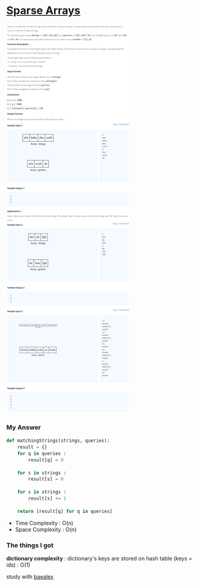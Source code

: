 # [Sparse Arrays](https://www.hackerrank.com/challenges/sparse-arrays/problem?h_r=next-challenge&h_v=zen)

![image](Problem.png)



### My Answer

```python
def matchingStrings(strings, queries):
    result = {}
    for q in queries : 
        result[q] = 0
        
    for s in strings :
        result[s] = 0

    for s in strings : 
        result[s] += 1
        
    return [result[q] for q in queries]
```

* Time Complexity : O(n)
* Space Complexity : O(n)



### The things I got

**dictionary complexity** : dictionary's keys are stored on hash table (keys = ids) : O(1)

study with [baealex](https://blex.me/@baealex/파이썬-자료형별-연산자의-복잡도)